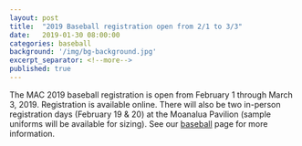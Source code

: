 ```yaml
---
layout: post
title:  "2019 Baseball registration open from 2/1 to 3/3"
date:   2019-01-30 08:00:00
categories: baseball
background: '/img/bg-background.jpg'
excerpt_separator: <!--more-->
published: true
---
```

The MAC 2019 baseball registration is open from February 1 through March 3, 2019.
Registration is available online. There will also be two in-person registration
days (February 19 & 20) at the Moanalua Pavilion (sample uniforms will be
available for sizing). See our [baseball](/baseball) page for more information.